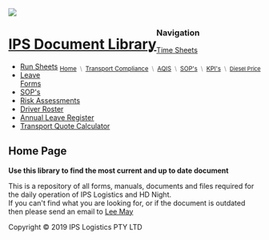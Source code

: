 <html>
 <head> 
 <link rel = "stylesheet" type = "text/css" href = "style.css"/>
 <img src="IPS.png>
 </head>
 <body>
 <div id="container">
 <div id="header">
                 <h1 style="float: left;"><a href="/">IPS Document Library</a></h1>
  <div style="float: right; margin-top: 5px; font-size: 12px; color: #888;">
      <a style="font-weight: normal;" href="/">Home</a>&nbsp;&nbsp;\&nbsp;
          <a style="font-weight: normal;" target="_blank" href="">Transport Compliance</a>&nbsp;&nbsp;\&nbsp;
 <a style="font-weight: normal;" href="">AQIS</a>&nbsp;&nbsp;\&nbsp;
 <a style="font-weight: normal;" href="/?view=how-to-use">SOP's</a>&nbsp;&nbsp;\&nbsp;
  <a style="font-weight: normal;" href="">KPI's</a>
 &nbsp;\&nbsp;
 <span style="font-size: 11px;"> <a href="http://www.aip.com.au/">Diesel Price</a></span>
 </div>                                    
 </div>
 <div id = "content">
  <div id = "nav">
   <h3>Navigation</h3>
   <ul>
    <li><a class="selected" href="">Time Sheets</a></li>
    <li><a href="">Run Sheets</a></li>
    <li><a href="">Leave Forms</a></li>
    <li><a href="">SOP's</a></li>
    <li><a href="">Risk Assessments</a></li>
    <li><a href="">Driver Roster</a></li>
    <li><a href="">Annual Leave Register</a></li>
    <li><a href="">Transport Quote Calculator</a></li>
   </ul>
  </div>
                 
 <div class="clear"></div>
</div>
 <div id="main">
     
 <h2>Home Page</h2>
  
<b>Use this library to find the most current and up to date document</b><p>
This is a repository of all forms, manuals, documents and files required for the daily operation of IPS Logistics and HD Night.<br>
If you can't find what you are looking for, or if the document is outdated then please send an email to 
<a href="lmay@ipslogistics.com.au">Lee May</a></p>
  

</div>
</div>

<div id="footer">
 Copyright &copy; 2019 IPS Logistics PTY LTD
 </div>
</div>
